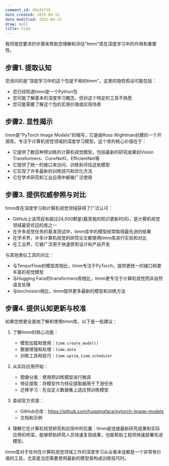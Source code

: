 ```yaml
---
comment_id: d5e35f35
date created: 2025-04-12
date modified: 2025-04-12
draw: null
title: timm
---
```

我将按您要求的步骤来帮助您理解和评估"timm"库在深度学习中的作用和重要性。

## 步骤1. 提取认知

您询问的是"深度学习中的这个包是干嘛的timm"。这里的隐性假设可能包括：

- 您已经知道timm是一个Python包
- 您可能了解基本的深度学习概念，但对这个特定的工具不熟悉
- 您可能需要了解这个包的实用价值或应用场景

## 步骤2. 显性揭示

timm是"PyTorch Image Models"的缩写，它是由Ross Wightman创建的一个开源库，专注于计算机视觉领域的深度学习模型。这个库的核心价值在于：

- 它提供了数百种预训练的计算机视觉模型，包括最新的研究成果如Vision Transformers、ConvNeXt、EfficientNet等
- 它提供了统一的接口来访问、训练和评估这些模型
- 它实现了许多最新的训练技巧和优化方法
- 它在学术研究和工业应用中都被广泛使用

## 步骤3. 提供权威参照与对比

timm库在深度学习和计算机视觉领域获得了广泛认可：

- GitHub上该项目有超过24,000颗星(截至我的知识更新时间)，是计算机视觉领域最受欢迎的库之一
- 在许多视觉任务的基准测试中，timm库中的模型经常取得最先进的结果
- 在学术界，许多计算机视觉的研究论文都使用timm库进行实验和对比
- 在工业界，它被广泛用于快速原型设计和产品开发

与其他类似工具的对比：

- 与TensorFlow的模型库相比，timm专注于PyTorch，提供更统一的接口和更丰富的视觉模型
- 与Hugging Face的transformers库相比，timm更专注于计算机视觉而非自然语言处理
- 与torchvision相比，timm提供更多最新的模型和训练方法

## 步骤4. 提供认知更新与校准

如果您想更全面地了解和使用timm库，以下是一些建议：

1. 了解timm的核心功能：
    
    - 模型加载和使用：`timm.create_model()`
    - 数据增强和处理：`timm.data`
    - 训练工具和技巧：`timm.optim`, `timm.scheduler`
2. 从实际应用开始：
    
    - 图像分类：使用预训练模型进行微调
    - 特征提取：将模型作为特征提取器用于下游任务
    - 迁移学习：在自定义数据集上适应预训练模型
3. 查阅官方资源：
    
    - GitHub仓库：https://github.com/huggingface/pytorch-image-models
    - 文档和示例
4. 理解它在计算机视觉研究和应用中的位置：timm是连接最新研究成果和实际应用的桥梁，能够帮助研究人员快速复现结果，也能帮助工程师快速部署先进模型。
    

timm库对于任何在计算机视觉领域工作的深度学习从业者来说都是一个非常有价值的工具，尤其是当您需要使用最新的模型架构或训练技巧时。
